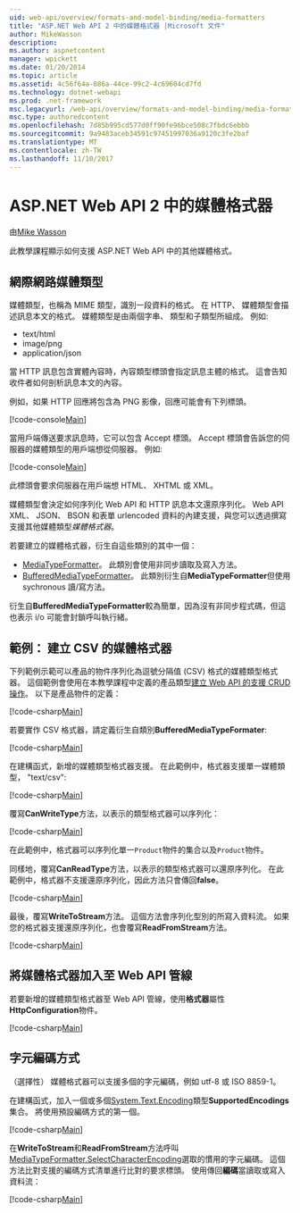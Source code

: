 ```yaml
---
uid: web-api/overview/formats-and-model-binding/media-formatters
title: "ASP.NET Web API 2 中的媒體格式器 |Microsoft 文件"
author: MikeWasson
description: 
ms.author: aspnetcontent
manager: wpickett
ms.date: 01/20/2014
ms.topic: article
ms.assetid: 4c56f64a-086a-44ce-99c2-4c69604cd7fd
ms.technology: dotnet-webapi
ms.prod: .net-framework
msc.legacyurl: /web-api/overview/formats-and-model-binding/media-formatters
msc.type: authoredcontent
ms.openlocfilehash: 7d85b995cd577d0ff90fe96bce508c7fbdc6ebbb
ms.sourcegitcommit: 9a9483aceb34591c97451997036a9120c3fe2baf
ms.translationtype: MT
ms.contentlocale: zh-TW
ms.lasthandoff: 11/10/2017
---
```

<a name="media-formatters-in-aspnet-web-api-2"></a>ASP.NET Web API 2 中的媒體格式器
====================
由[Mike Wasson](https://github.com/MikeWasson)

此教學課程顯示如何支援 ASP.NET Web API 中的其他媒體格式。

## <a name="internet-media-types"></a>網際網路媒體類型

媒體類型，也稱為 MIME 類型，識別一段資料的格式。 在 HTTP、 媒體類型會描述訊息本文的格式。 媒體類型是由兩個字串、 類型和子類型所組成。 例如: 

- text/html
- image/png
- application/json

當 HTTP 訊息包含實體內容時，內容類型標頭會指定訊息主體的格式。 這會告知收件者如何剖析訊息本文的內容。

例如，如果 HTTP 回應將包含為 PNG 影像，回應可能會有下列標頭。

[!code-console[Main](media-formatters/samples/sample1.cmd)]

當用戶端傳送要求訊息時，它可以包含 Accept 標頭。 Accept 標頭會告訴您的伺服器的媒體類型的用戶端想從伺服器。 例如: 

[!code-console[Main](media-formatters/samples/sample2.cmd)]

此標頭會要求伺服器在用戶端想 HTML、 XHTML 或 XML。

媒體類型會決定如何序列化 Web API 和 HTTP 訊息本文還原序列化。 Web API XML、 JSON、 BSON 和表單 urlencoded 資料的內建支援，與您可以透過撰寫支援其他媒體類型*媒體格式器*。

若要建立的媒體格式器，衍生自這些類別的其中一個：

- [MediaTypeFormatter](https://msdn.microsoft.com/en-us/library/system.net.http.formatting.mediatypeformatter.aspx)。 此類別會使用非同步讀取及寫入方法。
- [BufferedMediaTypeFormatter](https://msdn.microsoft.com/en-us/library/system.net.http.formatting.bufferedmediatypeformatter.aspx)。 此類別衍生自**MediaTypeFormatter**但使用 sychronous 讀/寫方法。

衍生自**BufferedMediaTypeFormatter**較為簡單，因為沒有非同步程式碼，但這也表示 i/o 可能會封鎖呼叫執行緒。

## <a name="example-creating-a-csv-media-formatter"></a>範例： 建立 CSV 的媒體格式器

下列範例示範可以產品的物件序列化為逗號分隔值 (CSV) 格式的媒體類型格式器。 這個範例會使用在本教學課程中定義的產品類型[建立 Web API 的支援 CRUD 操作](../older-versions/creating-a-web-api-that-supports-crud-operations.md)。 以下是產品物件的定義：

[!code-csharp[Main](media-formatters/samples/sample3.cs)]

若要實作 CSV 格式器，請定義衍生自類別**BufferedMediaTypeFormater**:

[!code-csharp[Main](media-formatters/samples/sample4.cs)]

在建構函式，新增的媒體類型格式器支援。 在此範例中，格式器支援單一媒體類型， &quot;text/csv&quot;:

[!code-csharp[Main](media-formatters/samples/sample5.cs)]

覆寫**CanWriteType**方法，以表示的類型格式器可以序列化：

[!code-csharp[Main](media-formatters/samples/sample6.cs)]

在此範例中，格式器可以序列化單一`Product`物件的集合以及`Product`物件。

同樣地，覆寫**CanReadType**方法，以表示的類型格式器可以還原序列化。 在此範例中，格式器不支援還原序列化，因此方法只會傳回**false**。

[!code-csharp[Main](media-formatters/samples/sample7.cs)]

最後，覆寫**WriteToStream**方法。 這個方法會序列化型別的所寫入資料流。 如果您的格式器支援還原序列化，也會覆寫**ReadFromStream**方法。

[!code-csharp[Main](media-formatters/samples/sample8.cs)]

## <a name="adding-a-media-formatter-to-the-web-api-pipeline"></a>將媒體格式器加入至 Web API 管線

若要新增的媒體類型格式器至 Web API 管線，使用**格式器**屬性**HttpConfiguration**物件。

[!code-csharp[Main](media-formatters/samples/sample9.cs)]

## <a name="character-encodings"></a>字元編碼方式

（選擇性） 媒體格式器可以支援多個的字元編碼，例如 utf-8 或 ISO 8859-1。

在建構函式，加入一個或多個[System.Text.Encoding](https://msdn.microsoft.com/en-us/library/system.text.encoding.aspx)類型**SupportedEncodings**集合。 將使用預設編碼方式的第一個。

[!code-csharp[Main](media-formatters/samples/sample10.cs?highlight=6-7)]

在**WriteToStream**和**ReadFromStream**方法呼叫[MediaTypeFormatter.SelectCharacterEncoding](https://msdn.microsoft.com/en-us/library/hh969054.aspx)選取的慣用的字元編碼。 這個方法比對支援的編碼方式清單進行比對的要求標頭。 使用傳回**編碼**當讀取或寫入資料流：

[!code-csharp[Main](media-formatters/samples/sample11.cs?highlight=3,5)]
